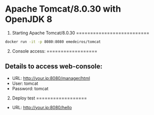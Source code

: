 Apache Tomcat/8.0.30 with OpenJDK 8
====================================

1. Starting Apache Tomcat/8.0.30
==========================

```sh
docker run -it -p 8080:8080 emedeiros/tomcat
```

2. Console access:
==================

## Details to access web-console:

* URL:  http://your.ip:8080/manager/html
* User: tomcat
* Password: tomcat

2. Deploy test
==================

* URL: http://your.ip:8080/hello